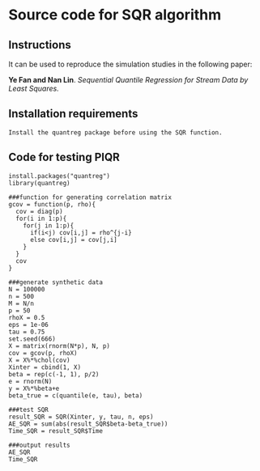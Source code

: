 # Source code for SQR algorithm

## Instructions

It can be used to reproduce the simulation studies in the following paper:

**Ye Fan and Nan Lin**. *Sequential Quantile Regression for Stream Data by Least Squares.*

## Installation requirements 
```
Install the quantreg package before using the SQR function. 
```

## Code for testing PIQR
```
install.packages("quantreg")
library(quantreg)

###function for generating correlation matrix
gcov = function(p, rho){
  cov = diag(p)
  for(i in 1:p){
    for(j in 1:p){
      if(i<j) cov[i,j] = rho^{j-i}
      else cov[i,j] = cov[j,i]
    }
  }
  cov
}

###generate synthetic data
N = 100000
n = 500
M = N/n
p = 50
rhoX = 0.5
eps = 1e-06
tau = 0.75
set.seed(666)
X = matrix(rnorm(N*p), N, p)
cov = gcov(p, rhoX)
X = X%*%chol(cov)
Xinter = cbind(1, X)
beta = rep(c(-1, 1), p/2)
e = rnorm(N)
y = X%*%beta+e
beta_true = c(quantile(e, tau), beta)

###test SQR
result_SQR = SQR(Xinter, y, tau, n, eps) 
AE_SQR = sum(abs(result_SQR$beta-beta_true))
Time_SQR = result_SQR$Time

###output results
AE_SQR
Time_SQR
```
